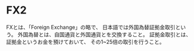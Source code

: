 # FX2
FXとは、「Foreign Exchange」の略で、
日本語では外国為替証拠金取引という。
外国為替とは、自国通貨と外国通貨とを交換すること。
証拠金取引とは、証拠金というお金を預けておいて、
その1~25倍の取引を行うこと。
